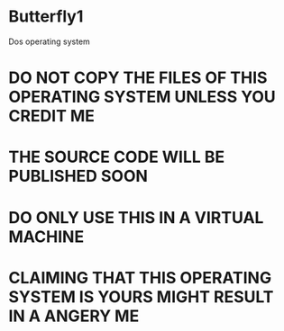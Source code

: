 # Butterfly1
Dos operating system
# DO NOT COPY THE FILES OF THIS OPERATING SYSTEM UNLESS YOU CREDIT ME
# THE SOURCE CODE WILL BE PUBLISHED SOON
# DO ONLY USE THIS IN A VIRTUAL MACHINE
# CLAIMING THAT THIS OPERATING SYSTEM IS YOURS MIGHT RESULT IN A ANGERY ME
